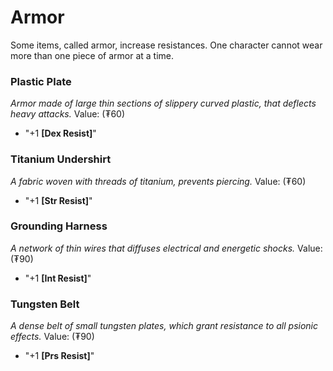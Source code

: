 # Armor
Some items, called armor, increase resistances. One character cannot wear more than one piece of armor at a time.
### Plastic Plate
*Armor made of large thin sections of slippery curved plastic, that deflects heavy attacks.*
Value: (₮60)
- "+1 **\[Dex Resist\]**"
### Titanium Undershirt
*A fabric woven with threads of titanium, prevents piercing.*
Value: (₮60)
- "+1 **\[Str Resist\]**"
### Grounding Harness
*A network of thin wires that diffuses electrical and energetic shocks.*
Value: (₮90)
- "+1 **\[Int Resist\]**"
### Tungsten Belt
*A dense belt of small tungsten plates, which grant resistance to all psionic effects.*
Value: (₮90)
- "+1 **\[Prs Resist\]**"